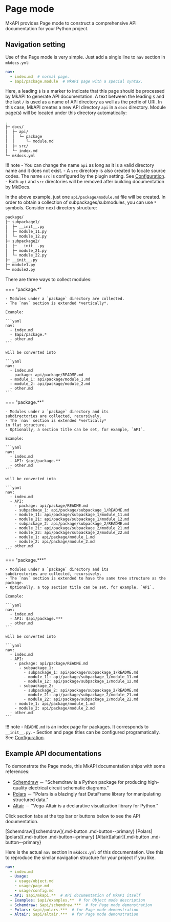 # Page mode

MkAPI provides Page mode to construct a comprehensive
API documentation for your Python project.

## Navigation setting

Use of the Page mode is very simple.
Just add a single line to `nav` section in `mkdocs.yml`:

```yaml title="mkdocs.yml"
nav:
  - index.md  # normal page.
  - $api/package.module  # MkAPI page with a special syntax.
```

Here, a leading `$` is a marker to indicate that
this page should be processed by MkAPI to generate API
documentation.
A text between the leading `$` and the last `/`
is used as a name of API directory
as well as the prefix of URI.
In this case, MkAPI creates a new API directory `api`
in a `docs` directory.
Module page(s) will be located under this directory automatically:

``` sh
.
├─ docs/
│  ├─ api/
│  │  └─ package
│  │     └─ module.md
│  ├─ src/
│  └─ index.md
└─ mkdocs.yml
```

!!! note
    - You can change the name `api` as long as it is a valid
      directory name and it does not exist.
    - A `src` directory is also created to locate source codes.
      The name `src` is configured by the plugin setting.
      See [Configuration](config.md).
    - Both `api` and `src` directories will be removed after
      building documentation by MkDocs.

In the above example, just one `api/package/module.md` file
will be created.
In order to obtain a collection of subpackages/submodules,
you can use `*` symbols.
Consider next directory structure:

```sh
package/
├─ subpackage1/
│  ├─ __init__.py
│  ├─ module_11.py
│  └─ module_12.py
├─ subpackage2/
│  ├─ __init__.py
│  ├─ module_21.py
│  └─ module_22.py
├─ __init__.py
├─ module1.py
└─ module2.py
```

There are three ways to collect modules:

=== "package.*"

    - Modules under a `package` directory are collected.
    - The `nav` section is extended *vertically*.

    Example:

    ```yaml
    nav:
      - index.md
      - $api/package.*
      - other.md
    ```

    will be converted into

    ```yaml
    nav:
      - index.md
      - package: api/package/README.md
      - module_1: api/package/module_1.md
      - module_2: api/package/module_2.md
      - other.md
    ```

=== "package.**"

    - Modules under a `package` directory and its
    subdirectories are collected, recursively.
    - The `nav` section is extended *vertically*
    in flat structure.
    - Optionally, a section title can be set, for example, `API`.

    Example:

    ```yaml
    nav:
      - index.md
      - API: $api/package.**
      - other.md
    ```

    will be converted into

    ```yaml
    nav:
      - index.md
      - API:
        - package: api/package/README.md
        - subpackage_1: api/package/subpackage_1/README.md
        - module_11: api/package/subpackage_1/module_11.md
        - module_21: api/package/subpackage_1/module_12.md
        - subpackage_2: api/package/subpackage_2/README.md
        - module_21: api/package/subpackage_2/module_21.md
        - module_22: api/package/subpackage_2/module_22.md
        - module_1: api/package/module_1.md
        - module_2: api/package/module_2.md
      - other.md
    ```

=== "package.***"

    - Modules under a `package` directory and its
    subdirectories are collected, recursively.
    - The `nav` section is extended to have the same tree structure as the package.
    - Optionally, a top section title can be set, for example, `API`.

    Example:

    ```yaml
    nav:
      - index.md
      - API: $api/package.***
      - other.md
    ```

    will be converted into

    ```yaml
    nav:
      - index.md
      - API:
        - package: api/package/README.md
          - subpackage_1:
            - subpackage_1: api/package/subpackage_1/README.md
            - module_11: api/package/subpackage_1/module_11.md
            - module_12: api/package/subpackage_1/module_12.md
          - subpackage_2:
            - subpackage_2: api/package/subpackage_2/README.md
            - module_21: api/package/subpackage_2/module_21.md
            - module_22: api/package/subpackage_2/module_22.md
        - module_1: api/package/module_1.md
        - module_2: api/package/module_2.md
      - other.md
    ```

!!! note
    - `README.md` is an index page for packages. It corresponds to `__init__.py`.
    - Section and page titles can be configured programatically.
      See [Configuration](config.md).

## Example API documentations

To demonstrate the Page mode, this MkAPI documentation ships with
some references:

- [Schemdraw](https://schemdraw.readthedocs.io/en/stable/)
  － "Schemdraw is a Python package for producing high-quality
  electrical circuit schematic diagrams."
- [Polars](https://docs.pola.rs/)
  － "Polars is a blazingly fast DataFrame library for manipulating
  structured data."
- [Altair](https://altair-viz.github.io/)
  － "Vega-Altair is a declarative visualization library for Python."

Click section tabs at the top bar or buttons below to see the API documentation.

<style type="text/css">
.mkapi-center {
  display: flex;
  justify-content: center;
}
</style>

<div class="mkapi-center" markdown="1">
[Schemdraw][schemdraw]{.md-button .md-button--primary}
[Polars][polars]{.md-button .md-button--primary}
[Altair][altair]{.md-button .md-button--primary}
</div>

Here is the actual `nav` section in `mkdocs.yml` of this documentation.
Use this to reproduce the similar navigation structure for your project if you like.

```yaml
nav:
  - index.md
  - Usage:
    - usage/object.md
    - usage/page.md
    - usage/config.md
  - API: $api/mkapi.**  # API documentation of MkAPI itself
  - Examples: $api/examples.**  # for Object mode description
  - Schemdraw: $api/schemdraw.***  # for Page mode demonstration
  - Polars: $api/polars.***  # for Page mode demonstration
  - Altair: $api/altair.***  # for Page mode demonstration
```
